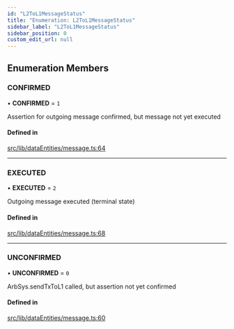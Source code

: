 ```yaml
---
id: "L2ToL1MessageStatus"
title: "Enumeration: L2ToL1MessageStatus"
sidebar_label: "L2ToL1MessageStatus"
sidebar_position: 0
custom_edit_url: null
---
```


## Enumeration Members

### CONFIRMED

• **CONFIRMED** = ``1``

Assertion for outgoing message confirmed, but message not yet executed

#### Defined in

[src/lib/dataEntities/message.ts:64](https://github.com/OffchainLabs/arbitrum-sdk/blob/4d1c5a4e2/src/lib/dataEntities/message.ts#L64)

___

### EXECUTED

• **EXECUTED** = ``2``

Outgoing message executed (terminal state)

#### Defined in

[src/lib/dataEntities/message.ts:68](https://github.com/OffchainLabs/arbitrum-sdk/blob/4d1c5a4e2/src/lib/dataEntities/message.ts#L68)

___

### UNCONFIRMED

• **UNCONFIRMED** = ``0``

ArbSys.sendTxToL1 called, but assertion not yet confirmed

#### Defined in

[src/lib/dataEntities/message.ts:60](https://github.com/OffchainLabs/arbitrum-sdk/blob/4d1c5a4e2/src/lib/dataEntities/message.ts#L60)
